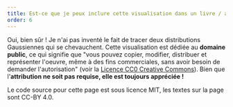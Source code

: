 ```yaml
---
title: Est-ce que je peux inclure cette visualisation dans un livre / article / etc ?
order: 6
---
```


Oui, bien sûr ! Je n'ai pas inventé le fait de tracer deux distributions Gaussiennes qui se chevauchent. Cette visualisation est dédiée au **domaine public**, ce qui signifie que 
"vous pouvez copier, modifier, distribuer et représenter l'oeuvre, même à des fins commerciales, sans avoir besoin de demander l'autorisation" (voir la [Licence CC0 Creative Commons](https://creativecommons.org/publicdomain/zero/1.0/deed.fr)). Bien que l'**attribution ne soit pas requise, elle est toujours appréciée !**

Le code source pour cette page est sous licence MIT, les textes sur la page sont CC-BY 4.0. 